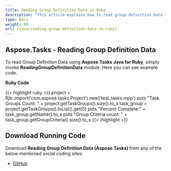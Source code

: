 ```yaml
---
title: Reading Group Definition Data in Ruby
description: "This article explains how to read group definition data from Microsoft Project (MPP/XML) files using Aspose.Tasks Java for Ruby."
type: docs
weight: 90
url: /java/reading-group-definition-data-in-ruby/
---
```


## **Aspose.Tasks - Reading Group Definition Data**
To read Group Definition Data using **Aspose.Tasks Java for Ruby**, simply invoke **ReadingGroupDefinitionData** module. Here you can see example code.

**Ruby Code**

{{< highlight ruby >}}
project = Rjb::import('com.aspose.tasks.Project').new('test_tasks.mpp')
puts "Task Groups Count: " + project.getTaskGroups().size().to_s
task_group = project.getTaskGroups().toList().get(0)
puts "Percent Complete:" +  task_group.getName().to_s
puts "Group Criteria count: " + task_group.getGroupCriteria().size().to_s
{{< /highlight >}}

## **Download Running Code**
Download **Reading Group Definition Data (Aspose.Tasks)** from any of the below mentioned social coding sites:

- [GitHub](https://github.com/aspose-tasks/Aspose.Tasks-for-Java/blob/master/Plugins/Aspose_Tasks_Java_for_Ruby/lib/asposetasksjava/Projects/readinggroupdefinitiondata.rb)
